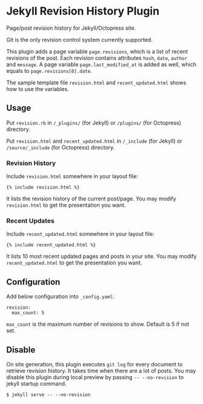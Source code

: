 # Jekyll Revision History Plugin

Page/post revision history for Jekyll/Octopress site.

Git is the only revision control system currently supported.

This plugin adds a page variable `page.revisions`, which is a list of recent revisions of the post. Each revision contains attributes `hash`, `date`, `author` and `message`. A page variable `page.last_modified_at` is added as well, which equals to `page.revisions[0].date`.

The sample template file `revision.html` and `recent_updated.html` shows how to use the variables.

## Usage

Put `revision.rb` in `/_plugins/` (for Jekyll) or `/plugins/` (for Octopress) directory.

Put `revision.html` and `recent_updated.html` in `/_include` (for Jekyll) or `/source/_include` (for Octopress) directory.

### Revision History

Include `revision.html` somewhere in your layout file:

    {% include revision.html %}

It lists the revision history of the current post/page. You may modify `revision.html` to get the presentation you want.

### Recent Updates

Include `recent_updated.html` somewhere in your layout file:

    {% include recent_updated.html %}

It lists 10 most recent updated pages and posts in your site. You may modify `recent_updated.html` to get the presentation you want.

## Configuration

Add below configuration into `_config.yaml`:

    revision:
      max_count: 5

`max_count` is the maximum number of revisions to show. Default is 5 if not set.

## Disable

On site generation, this plugin executes `git log` for every document to retrieve revision history. It takes time when there are a lot of posts. You may disable this plugin during local preview by passing `-- --no-revision` to jekyll startup command.

    $ jekyll serve -- --no-revision
